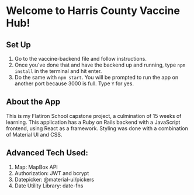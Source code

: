# Welcome to Harris County Vaccine Hub!

## Set Up
1. Go to the vaccine-backend file and follow instructions.
2. Once you've done that and have the backend up and running, type `npm install` in the terminal and hit enter.
3. Do the same with `npm start`. You will be prompted to run the app on another port because 3000 is full. Type `Y` for yes.

## About the App
This is my Flatiron School capstone project, a culmination of 15 weeks of learning. This application has a Ruby on Rails backend with a JavaScript frontend, using React as a framework. Styling was done with a combination of Material UI and CSS. 

## Advanced Tech Used:
1. Map: MapBox API
2. Authorization: JWT and bcrypt 
3. Datepicker: @material-ui/pickers
4. Date Utility Library: date-fns

